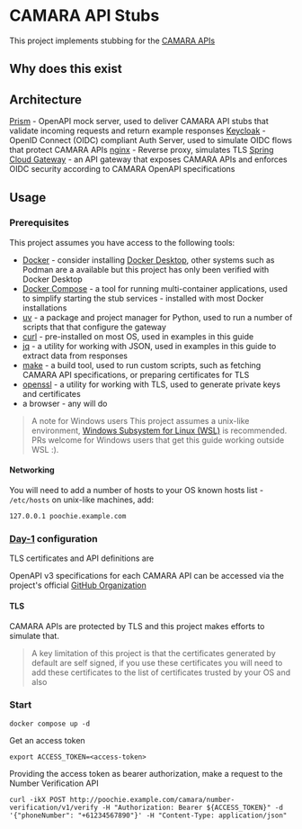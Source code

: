 # CAMARA API Stubs

This project implements stubbing for the [CAMARA APIs](https://camaraproject.org/)

## Why does this exist

## Architecture

[Prism](https://stoplight.io/open-source/prism) - OpenAPI mock server, used to deliver CAMARA API stubs that validate incoming requests and return example responses
[Keycloak](https://www.keycloak.org/) - OpenID Connect (OIDC) compliant Auth Server, used to simulate OIDC flows that protect CAMARA APIs
[nginx](https://nginx.org/en/) - Reverse proxy, simulates TLS
[Spring Cloud Gateway]() - an API gateway that exposes CAMARA APIs and enforces OIDC security according to CAMARA OpenAPI specifications

## Usage

### Prerequisites

This project assumes you have access to the following tools:

- [Docker](https://www.docker.com/) - consider installing [Docker Desktop](https://docs.docker.com/desktop/), other systems such as Podman are a available but this project has only been verified with Docker Desktop
- [Docker Compose](https://docs.docker.com/compose/) - a tool for running multi-container applications, used to simplify starting the stub services - installed with most Docker installations
- [uv](https://docs.astral.sh/uv/) - a package and project manager for Python, used to run a number of scripts that that configure the gateway
- [curl](https://curl.se/docs/manpage.html) - pre-installed on most OS, used in examples in this guide
- [jq](https://jqlang.org/) - a utility for working with JSON, used in examples in this guide to extract data from responses
- [make](https://www.gnu.org/software/make/manual/make.html) - a build tool, used to run custom scripts, such as fetching CAMARA API specifications, or preparing certificates for TLS
- [openssl](https://www.openssl.org/) - a utility for working with TLS, used to generate private keys and certificates
- a browser - any will do

> A note for Windows users
> This project assumes a unix-like environment, [Windows Subsystem for Linux (WSL)](https://learn.microsoft.com/en-us/windows/wsl/) is recommended. PRs welcome for Windows users that get this guide working outside WSL :).

#### Networking

You will need to add a number of hosts to your OS known hosts list - `/etc/hosts` on unix-like machines, add:

```shell
127.0.0.1 poochie.example.com
```

### [Day-1](https://octopus.com/blog/difference-between-day-0-1-2-operations) configuration

TLS certificates and API definitions are

OpenAPI v3 specifications for each CAMARA API can be accessed via the project's official [GitHub Organization](https://github.com/camaraproject/)

#### TLS

CAMARA APIs are protected by TLS and this project makes efforts to simulate that.

> A key limitation of this project is that the certificates generated by default are self signed, if you use these certificates you will need to add these certificates to the list of certificates trusted by your OS and also

### Start

```shell
docker compose up -d
```

Get an access token

```shell
export ACCESS_TOKEN=<access-token>
```

Providing the access token as bearer authorization, make a request to the Number Verification API

```shell
curl -ikX POST http://poochie.example.com/camara/number-verification/v1/verify -H "Authorization: Bearer ${ACCESS_TOKEN}" -d '{"phoneNumber": "+61234567890"}' -H "Content-Type: application/json"
```
